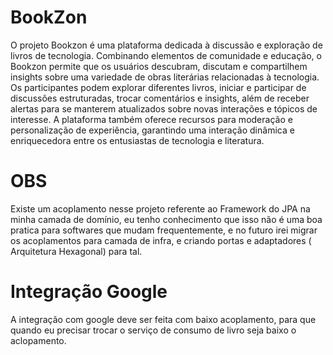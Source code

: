 # BookZon
O projeto Bookzon é uma plataforma dedicada à discussão e exploração de livros de tecnologia. Combinando elementos de comunidade e educação, o Bookzon permite que os usuários descubram, discutam e compartilhem insights sobre uma variedade de obras literárias relacionadas à tecnologia. Os participantes podem explorar diferentes livros, iniciar e participar de discussões estruturadas, trocar comentários e insights, além de receber alertas para se manterem atualizados sobre novas interações e tópicos de interesse. A plataforma também oferece recursos para moderação e personalização de experiência, garantindo uma interação dinâmica e enriquecedora entre os entusiastas de tecnologia e literatura.


# OBS

Existe um acoplamento nesse projeto referente ao Framework do JPA na minha camada de domínio, eu tenho conhecimento que isso não é uma boa pratica para softwares que mudam frequentemente, e no futuro irei migrar os acoplamentos para camada de infra, e criando portas e adaptadores ( Arquitetura Hexagonal) para tal.


# Integração Google

A integração com google deve ser feita com baixo acoplamento, para que quando eu precisar trocar o serviço de consumo de livro seja baixo o aclopamento.